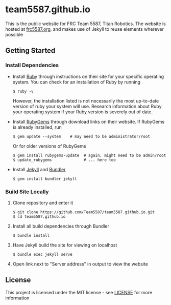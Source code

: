 # team5587.github.io

This is the public website for FRC Team 5587, Titan Robotics. The website is hosted at [frc5587.org](https://frc5587.org/), and makes use of Jekyll to reuse elements wherever possible

## Getting Started

### Install Dependencies

* Install [Ruby](https://www.ruby-lang.org/en/documentation/installation/) through instructions on their site for your specific operating system. You can check for an installation of Ruby by running
    ```Shell
    $ ruby -v
    ```
    However, the installation listed is not necessarily the most up-to-date version of ruby your system will use. Research information about Ruby your operating system if your Ruby version is severely out of date.

* Install [RubyGems](https://rubygems.org/pages/download) through download links on their website. If RubyGems is already installed, run

    ```Shell
    $ gem update --system    # may need to be administrator/root
    ```

    Or for older versions of RubyGems

    ```Shell
    $ gem install rubygems-update  # again, might need to be admin/root
    $ update_rubygems              # ... here too
    ```

* Install [Jekyll](https://jekyllrb.com/) and [Bundler](https://bundler.io/)
    ```Shell
    $ gem install bundler jekyll
    ```

### Build Site Locally

1. Clone repository and enter it
    ```Shell
    $ git clone https://github.com/Team5587/team5587.github.io.git
    $ cd team5587.github.io
    ```
2. Install all build dependencies through Bundler
    ```Shell
    $ bundle install
    ```
3. Have Jekyll build the site for viewing on localhost
    ```Shell
    $ bundle exec jekyll serve
    ```
4. Open link next to "Server address" in output to view the website

## License

This project is licensed under the MIT license - see  [LICENSE](LICENSE) for more information
